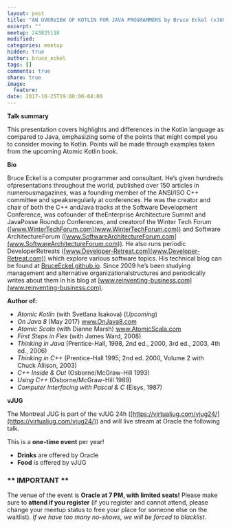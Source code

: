 ```yaml
---
layout: post
title: "AN OVERVIEW OF KOTLIN FOR JAVA PROGRAMMERS by Bruce Eckel (vJUG)"
excerpt: ""
meetup: 243825118
modified:
categories: meetup
hidden: true
author: bruce_eckel
tags: []
comments: true
share: true
image:
  feature:
date: 2017-10-25T19:00:00-04:00
---
```


__Talk summary__

This presentation covers highlights and differences in the Kotlin language as compared to Java, emphasizing some of the points that might compel you to consider moving to Kotlin. Points will be made through examples taken from the upcoming Atomic Kotlin book.

__Bio__ 

Bruce Eckel is a computer programmer and consultant. He’s given hundreds ofpresentations throughout the world, published over 150 articles in numerousmagazines, was a founding member of the ANSI/ISO C++ committee and speaksregularly at conferences. He was the creator and chair of both the C++ andJava tracks at the Software Development Conference, was cofounder of theEnterprise Architecture Summit and JavaPosse Roundup Conferences, and creatorof the Winter Tech Forum ([www.WinterTechForum.com](www.WinterTechForum.com)) and Software ArchitectureForum ([www.SoftwareArchitectureForum.com](www.SoftwareArchitectureForum.com)). He also runs periodic DeveloperRetreats ([www.Developer-Retreat.com](www.Developer-Retreat.com)) which explore various software topics.
His technical blog can be found at [BruceEckel.github.io](BruceEckel.github.io).
Since 2009 he’s been studying management and alternative organizationalstructures and periodically writes about them in his blog at [www.reinventing-business.com](www.reinventing-business.com).

__Author of:__

* _Atomic Kotlin_ (with Svetlana Isakova) (_Upcoming_)
* _On Java 8_ (May 2017) www.OnJava8.com
* _Atomic Scala_ (with Dianne Marsh) www.AtomicScala.com
* _First Steps in Flex_ (with James Ward, 2008)
* _Thinking in Java_ (Prentice-Hall, 1998, 2nd ed., 2000, 3rd ed., 2003, 4th ed., 2006)
* _Thinking in C++_ (Prentice-Hall 1995; 2nd ed. 2000, Volume 2 with Chuck Allison, 2003)
* _C++ Inside & Out_ (Osborne/McGraw-Hill 1993)
* _Using C++_ (Osborne/McGraw-Hill 1989)
* _Computer Interfacing with Pascal & C_ (Eisys, 1987)

__vJUG__

The Montreal JUG is part of the vJUG 24h ([https://virtualjug.com/vjug24/](https://virtualjug.com/vjug24/)) and will live stream at Oracle the following talk.

This is a __one-time event__ per year! 

- __Drinks__ are offered by Oracle
- __Food__ is offered by vJUG

### ** IMPORTANT **

The venue of the event is __Oracle at 7 PM, with limited seats!__ Please make sure to __attend if you register__ (if you register and cannot attend, please change your meetup status to free your place for someone else on the waitlist). _If we have too many no-shows, we will be forced to blacklist._
